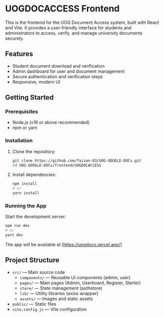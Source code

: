 # UOGDOCACCESS Frontend

This is the frontend for the UOG Document Access system, built with React and Vite. It provides a user-friendly interface for students and administrators to access, verify, and manage university documents securely.

## Features

- Student document download and verification
- Admin dashboard for user and document management
- Secure authentication and verification steps
- Responsive, modern UI

## Getting Started

### Prerequisites
- Node.js (v16 or above recommended)
- npm or yarn

### Installation
1. Clone the repository:
   ```sh
   git clone https://github.com/faizan-03/UOG-GOOGLE-DOCs.git
   cd UOG-GOOGLE-DOCs/frontend/UOGDOCACCESS
   ```
2. Install dependencies:
   ```sh
   npm install
   # or
   yarn install
   ```

### Running the App
Start the development server:
```sh
npm run dev
# or
yarn dev
```
The app will be available at [https://uogdocs.vercel.app/]

## Project Structure

- `src/` — Main source code
  - `components/` — Reusable UI components (admin, user)
  - `pages/` — Main pages (Admin, Userboard, Register, Starter)
  - `store/` — State management (authstore)
  - `lib/` — Utility libraries (axios wrapper)
  - `assets/` — Images and static assets
- `public/` — Static files
- `vite.config.js` — Vite configuration

